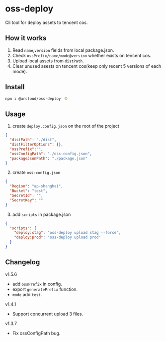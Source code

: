 # oss-deploy

Cli tool for deploy assets to tencent cos.

## How it works

1. Read `name`,`version` fields from local package.json.
2. Check `ossPrefix/name/mode@version` whether exists on tencent cos.
3. Upload local assets from `distPath`.
4. Clear unused asests on tencent cos(keep only recent 5 versions of each mode).

## Install

```bash
npm i @urcloud/oss-deploy -D
```

## Usage

1. create `deploy.config.json` on the root of the project

```json
{
  "distPath": "./dist",
  "distFilterOptions": {},
  "ossPrefix":"",
  "ossConfigPath": "./oss-config.json",
  "packageJsonPath": "./package.json"
}
```

2. create `oss-config.json`

```json
{
  "Region": "ap-shanghai",
  "Bucket": "test",
  "SecretId": "",
  "SecretKey": ""
}
```

3. add `scripts` in package.json

```json
{
  "scripts": {
    "deploy:stag": "oss-deploy upload stag --force",
    "deploy:prod": "oss-deploy upload prod"
  }
}
```

## Changelog

v1.5.6
- add `ossPrefix` in config.
- export `generatePrefix` function.
- `mode` add `test`.
  
v1.4.1
- Support concurrent upload 3 files.
  
v1.3.7
- Fix ossConfigPath bug.